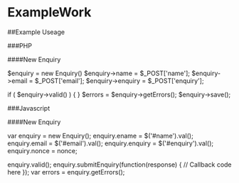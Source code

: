# ExampleWork

##Example Useage

###PHP

####New Enquiry

$enquiry 		= new Enquiry()
$enquiry->name 		= $_POST['name'];
$enquiry->email 	= $_POST['email'];
$enquiry->enquiry 	= $_POST['enquiry'];

if ( $enquiry->valid() ) { }
$errors = $enquiry->getErrors();
$enquiry->save();

###Javascript

####New Enquiry

var enquiry = new Enquiry();
enquiry.ename = $('#name').val();
enquiry.email = $('#email').val();
enquiry.enquiry = $('#enquiry').val();
enquiry.nonce = nonce;

enquiry.valid();
enquiry.submitEnquiry(function(response)
{
  // Callback code here
});
var errors = enquiry.getErrors();
